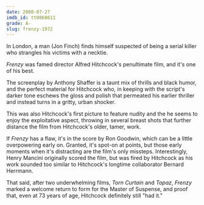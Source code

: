 ```yaml
---
date: 2008-07-27
imdb_id: tt0068611
grade: A-
slug: frenzy-1972
---
```


In London, a man (Jon Finch) finds himself suspected of being a serial killer who strangles his victims with a necktie.

_Frenzy_ was famed director Alfred Hitchcock's penultimate film, and it's one of his best.

The screenplay by Anthony Shaffer is a taunt mix of thrills and black humor, and the perfect material for Hitchcock who, in keeping with the script's darker tone eschews the gloss and polish that permeated his earlier thriller and instead turns in a gritty, urban shocker.

This was also Hitchcock's first picture to feature nudity and the he seems to enjoy the exploitative aspect, throwing in several breast shots that further distance the film from Hitchcock's older, tamer, work.

If _Frenzy_ has a flaw, it's in the score by Ron Goodwin, which can be a little overpowering early on. Granted, it's spot-on at points, but those early moments when it's distracting are the film's only missteps. Interestingly, Henry Mancini originally scored the film, but was fired by Hitchcock as his work sounded too similar to Hitchcock's longtime collaborator Bernard Herrmann.

That said, after two underwhelming films, <span data-imdb-id="tt0061107">_Torn Curtain_</span> and <span data-imdb-id="tt0065112">_Topaz_</span>, _Frenzy_ marked a welcome return to form for the Master of Suspense, and proof that, even at 73 years of age, Hitchcock definitely still "had it."
